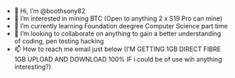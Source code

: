 - 👋 Hi, I’m @boothsony82
- 👀 I’m interested in mining BTC (Open to anything 2 x S19 Pro can mine)
- 🌱 I’m currently learning Foundation deegree Computer Science part time
- 💞️ I’m looking to collaborate on anything to gain a better understanding of coding, pen testing hacking
- 📫 How to reach me email just below (I'M GETTING 1GB DIRECT FIBRE 1GB UPLOAD AND DOWNLOAD 100% IF i could be of use wih anything interesting?)

<!---
boothsony82/boothsony82 is a ✨ special ✨ repository because its `README.md` (this file) appears on your GitHub profile.
You can click the Preview link to take a look at your changes.
--->
